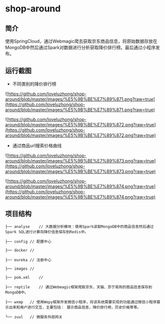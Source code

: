 # shop-around
## 简介
使用SpringCloud，通过Webmagic爬去获取京东商品信息，将原始数据存放在MongoDB中然后通过Spark对数据进行分析获取降价排行榜。最后通过小程序发布。

## 运行截图

- 不同类别的降价排行榜

![https://github.com/loveluzhong/shop-around/blob/master/images/%E5%9B%BE%E7%89%871.png?raw=true](https://github.com/loveluzhong/shop-around/blob/master/images/%E5%9B%BE%E7%89%871.png?raw=true)

![https://github.com/loveluzhong/shop-around/blob/master/images/%E5%9B%BE%E7%89%872.png?raw=true](https://github.com/loveluzhong/shop-around/blob/master/images/%E5%9B%BE%E7%89%872.png?raw=true)

- 通过商品url搜索价格曲线

![https://github.com/loveluzhong/shop-around/blob/master/images/%E5%9B%BE%E7%89%873.png?raw=true](https://github.com/loveluzhong/shop-around/blob/master/images/%E5%9B%BE%E7%89%873.png?raw=true)

![https://github.com/loveluzhong/shop-around/blob/master/images/%E5%9B%BE%E7%89%874.png?raw=true](https://github.com/loveluzhong/shop-around/blob/master/images/%E5%9B%BE%E7%89%874.png?raw=true)

## 项目结构
`├── analyse	// 大数据分析模块：使用Spark读取MongoDB中的商品信息然后通过Spark SQL进行计算将降价信息保存到Redis中。`

`├── config	// 配置中心`

`├── docker	//`

`├── eureka	// 注册中心`

`├── images	// `

`├── pom.xml	//`

`├── reptile	// 通过Webmagic框架爬取京东、天猫、苏宁易购的商品信息保存到MongoDB中。`

`├── wxmp	// 使用Wepy框架开发微信小程序，将该系统需要实现的功能通过微信小程序展示出来和用户进行交互，主要包括： 展示商品信息，降价排行榜，历史价格等等。`

`└── zuul	// 微服务外部网关`

